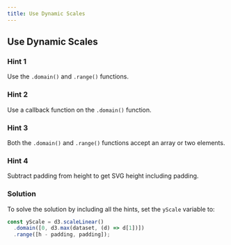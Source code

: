 ```yaml
---
title: Use Dynamic Scales
---
```

## Use Dynamic Scales

### Hint 1

Use the `.domain()` and `.range()` functions.

### Hint 2 

Use a callback function on the `.domain()` function.

### Hint 3

Both the `.domain()` and `.range()` functions accept an array or two elements.

### Hint 4

Subtract padding from height to get SVG height including padding.

### Solution

To solve the solution by including all the hints, set the `yScale` variable to:

```javascript
const yScale = d3.scaleLinear()
  .domain([0, d3.max(dataset, (d) => d[1])])
  .range([h - padding, padding]);
```
